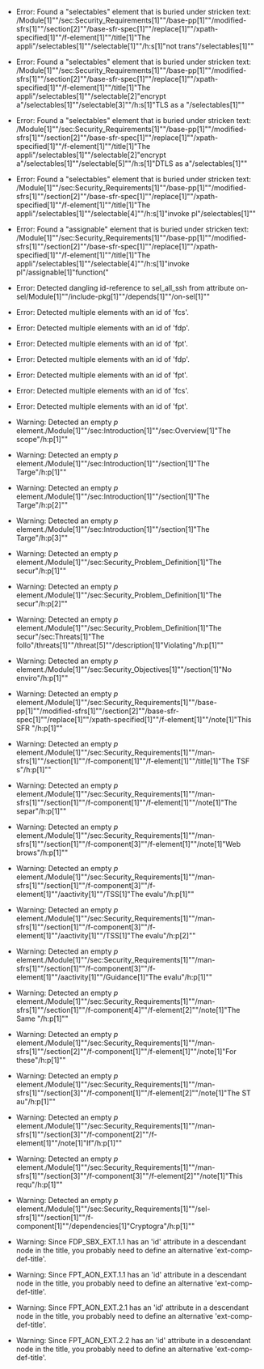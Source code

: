* Error: Found a "selectables" element that is buried under stricken text:
        /Module[1]""/sec:Security_Requirements[1]""/base-pp[1]""/modified-sfrs[1]""/section[2]""/base-sfr-spec[1]""/replace[1]""/xpath-specified[1]""/f-element[1]""/title[1]"The appli"/selectables[1]""/selectable[1]""/h:s[1]"not trans"/selectables[1]""
* Error: Found a "selectables" element that is buried under stricken text:
        /Module[1]""/sec:Security_Requirements[1]""/base-pp[1]""/modified-sfrs[1]""/section[2]""/base-sfr-spec[1]""/replace[1]""/xpath-specified[1]""/f-element[1]""/title[1]"The appli"/selectables[1]""/selectable[2]"encrypt a"/selectables[1]""/selectable[3]""/h:s[1]"TLS as a "/selectables[1]""
* Error: Found a "selectables" element that is buried under stricken text:
        /Module[1]""/sec:Security_Requirements[1]""/base-pp[1]""/modified-sfrs[1]""/section[2]""/base-sfr-spec[1]""/replace[1]""/xpath-specified[1]""/f-element[1]""/title[1]"The appli"/selectables[1]""/selectable[2]"encrypt a"/selectables[1]""/selectable[5]""/h:s[1]"DTLS as a"/selectables[1]""
* Error: Found a "selectables" element that is buried under stricken text:
        /Module[1]""/sec:Security_Requirements[1]""/base-pp[1]""/modified-sfrs[1]""/section[2]""/base-sfr-spec[1]""/replace[1]""/xpath-specified[1]""/f-element[1]""/title[1]"The appli"/selectables[1]""/selectable[4]""/h:s[1]"invoke pl"/selectables[1]""
* Error: Found a "assignable" element that is buried under stricken text:
        /Module[1]""/sec:Security_Requirements[1]""/base-pp[1]""/modified-sfrs[1]""/section[2]""/base-sfr-spec[1]""/replace[1]""/xpath-specified[1]""/f-element[1]""/title[1]"The appli"/selectables[1]""/selectable[4]""/h:s[1]"invoke pl"/assignable[1]"function("
* Error: Detected dangling id-reference to sel_all_ssh from attribute
        on-sel/Module[1]""/include-pkg[1]""/depends[1]""/on-sel[1]""
* Error: Detected multiple elements with an id of 'fcs'.
* Error: Detected multiple elements with an id of 'fdp'.
* Error: Detected multiple elements with an id of 'fpt'.
* Error: Detected multiple elements with an id of 'fdp'.
* Error: Detected multiple elements with an id of 'fpt'.
* Error: Detected multiple elements with an id of 'fcs'.
* Error: Detected multiple elements with an id of 'fpt'.
* Warning: Detected an empty _p_ element./Module[1]""/sec:Introduction[1]""/sec:Overview[1]"The scope"/h:p[1]""
* Warning: Detected an empty _p_ element./Module[1]""/sec:Introduction[1]""/section[1]"The Targe"/h:p[1]""
* Warning: Detected an empty _p_ element./Module[1]""/sec:Introduction[1]""/section[1]"The Targe"/h:p[2]""
* Warning: Detected an empty _p_ element./Module[1]""/sec:Introduction[1]""/section[1]"The Targe"/h:p[3]""
* Warning: Detected an empty _p_ element./Module[1]""/sec:Security_Problem_Definition[1]"The secur"/h:p[1]""
* Warning: Detected an empty _p_ element./Module[1]""/sec:Security_Problem_Definition[1]"The secur"/h:p[2]""
* Warning: Detected an empty _p_ element./Module[1]""/sec:Security_Problem_Definition[1]"The secur"/sec:Threats[1]"The follo"/threats[1]""/threat[5]""/description[1]"Violating"/h:p[1]""
* Warning: Detected an empty _p_ element./Module[1]""/sec:Security_Objectives[1]""/section[1]"No enviro"/h:p[1]""
* Warning: Detected an empty _p_ element./Module[1]""/sec:Security_Requirements[1]""/base-pp[1]""/modified-sfrs[1]""/section[2]""/base-sfr-spec[1]""/replace[1]""/xpath-specified[1]""/f-element[1]""/note[1]"This SFR "/h:p[1]""
* Warning: Detected an empty _p_ element./Module[1]""/sec:Security_Requirements[1]""/man-sfrs[1]""/section[1]""/f-component[1]""/f-element[1]""/title[1]"The TSF s"/h:p[1]""
* Warning: Detected an empty _p_ element./Module[1]""/sec:Security_Requirements[1]""/man-sfrs[1]""/section[1]""/f-component[1]""/f-element[1]""/note[1]"The separ"/h:p[1]""
* Warning: Detected an empty _p_ element./Module[1]""/sec:Security_Requirements[1]""/man-sfrs[1]""/section[1]""/f-component[3]""/f-element[1]""/note[1]"Web brows"/h:p[1]""
* Warning: Detected an empty _p_ element./Module[1]""/sec:Security_Requirements[1]""/man-sfrs[1]""/section[1]""/f-component[3]""/f-element[1]""/aactivity[1]""/TSS[1]"The evalu"/h:p[1]""
* Warning: Detected an empty _p_ element./Module[1]""/sec:Security_Requirements[1]""/man-sfrs[1]""/section[1]""/f-component[3]""/f-element[1]""/aactivity[1]""/TSS[1]"The evalu"/h:p[2]""
* Warning: Detected an empty _p_ element./Module[1]""/sec:Security_Requirements[1]""/man-sfrs[1]""/section[1]""/f-component[3]""/f-element[1]""/aactivity[1]""/Guidance[1]"The evalu"/h:p[1]""
* Warning: Detected an empty _p_ element./Module[1]""/sec:Security_Requirements[1]""/man-sfrs[1]""/section[1]""/f-component[4]""/f-element[2]""/note[1]"The Same "/h:p[1]""
* Warning: Detected an empty _p_ element./Module[1]""/sec:Security_Requirements[1]""/man-sfrs[1]""/section[2]""/f-component[1]""/f-element[1]""/note[1]"For these"/h:p[1]""
* Warning: Detected an empty _p_ element./Module[1]""/sec:Security_Requirements[1]""/man-sfrs[1]""/section[3]""/f-component[1]""/f-element[2]""/note[1]"The ST au"/h:p[1]""
* Warning: Detected an empty _p_ element./Module[1]""/sec:Security_Requirements[1]""/man-sfrs[1]""/section[3]""/f-component[2]""/f-element[1]""/note[1]"If"/h:p[1]""
* Warning: Detected an empty _p_ element./Module[1]""/sec:Security_Requirements[1]""/man-sfrs[1]""/section[3]""/f-component[3]""/f-element[2]""/note[1]"This requ"/h:p[1]""
* Warning: Detected an empty _p_ element./Module[1]""/sec:Security_Requirements[1]""/sel-sfrs[1]""/section[1]""/f-component[1]""/dependencies[1]"Cryptogra"/h:p[1]""
* Warning: Since FDP_SBX_EXT.1.1 has an 'id' attribute in a descendant node in the title, you probably need to define an alternative 'ext-comp-def-title'.
                       
* Warning: Since FPT_AON_EXT.1.1 has an 'id' attribute in a descendant node in the title, you probably need to define an alternative 'ext-comp-def-title'.
                       
* Warning: Since FPT_AON_EXT.2.1 has an 'id' attribute in a descendant node in the title, you probably need to define an alternative 'ext-comp-def-title'.
                       
* Warning: Since FPT_AON_EXT.2.2 has an 'id' attribute in a descendant node in the title, you probably need to define an alternative 'ext-comp-def-title'.
                       
